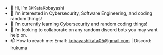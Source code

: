 - 👋 Hi, I’m @KataKobayashi
- 👀 I’m interested in Cybersecurity, Software Engineering, and coding random things!
- 🌱 I’m currently learning Cybersecurity and random coding things!
- 💞️ I’m looking to collaborate on any random discord bots you may want help on.
- 📫 How to reach me: Email: kobayashikata05@gmail.com | Discord: Irukuma

<!---
KataKobayashi/KataKobayashi is a ✨ special ✨ repository because its `README.md` (this file) appears on your GitHub profile.
You can click the Preview link to take a look at your changes.
--->
